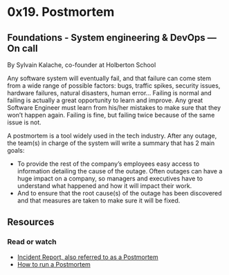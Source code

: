 # 0x19. Postmortem

## Foundations - System engineering & DevOps ― On call

By Sylvain Kalache, co-founder at Holberton School

Any software system will eventually fail, and that failure can come stem from a wide range of possible factors: bugs, traffic spikes, security issues, hardware failures, natural disasters, human error… Failing is normal and failing is actually a great opportunity to learn and improve. Any great Software Engineer must learn from his/her mistakes to make sure that they won’t happen again. Failing is fine, but failing twice because of the same issue is not.

A postmortem is a tool widely used in the tech industry. After any outage, the team(s) in charge of the system will write a summary that has 2 main goals:

* To provide the rest of the company’s employees easy access to information detailing the cause of the outage. Often outages can have a huge impact on a company, so managers and executives have to understand what happened and how it will impact their work.
* And to ensure that the root cause(s) of the outage has been discovered and that measures are taken to make sure it will be fixed.

## Resources

### Read or watch

* [Incident Report, also referred to as a Postmortem](https://sysadmincasts.com/episodes/20-how-to-write-an-incident-report-postmortem)
* [How to run a Postmortem](https://blog.serverdensity.com/how-to-write-a-postmortem/)
